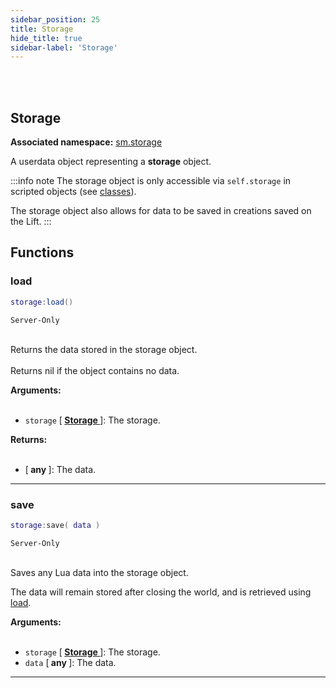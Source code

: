 ```yaml
---
sidebar_position: 25
title: Storage
hide_title: true
sidebar-label: 'Storage'
---
```


<br></br>

## Storage

**Associated namespace:** [sm.storage](/docs/Game-Script-Environment/Userdata/Storage)

A userdata object representing a <strong>storage</strong> object.

:::info note
The storage object is only accessible via <code>self.storage</code> in scripted objects (see [classes](/docs/Game-Script-Environment/Classes/CommonCallbacks)).

The storage object also allows for data to be saved in creations saved on the Lift.
:::

## Functions

### load

```lua
storage:load()
```
<code>Server-Only</code> <br></br>

Returns the data stored in the storage object. <br></br>
Returns nil if the object contains no data.

<strong>Arguments:</strong> <br></br>

- <code>storage</code> [<strong> <a href="/docs/Game-Script-Environment/Userdata/Storage"> Storage </a> </strong>]: The storage.

<strong>Returns:</strong> <br></br>

- [<strong> any </strong>]: The data.

---

### save

```lua
storage:save( data )
```
<code>Server-Only</code> <br></br>

Saves any Lua data into the storage object.

The data will remain stored after closing the world, and is retrieved using [load](#load).

<strong>Arguments:</strong> <br></br>

- <code>storage</code> [<strong> <a href="/docs/Game-Script-Environment/Userdata/Storage"> Storage </a> </strong>]: The storage.
- <code>data</code> [<strong> any </strong>]: The data.

---